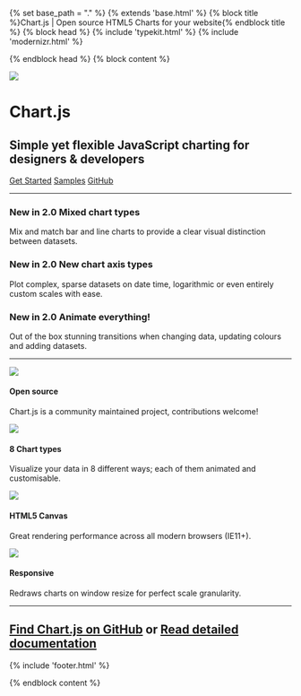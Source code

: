 {% set base\_path = "." %} {% extends 'base.html' %} {% block title %}Chart.js | Open source HTML5 Charts for your website{% endblock title %} {% block head %} {% include 'typekit.html' %} {% include 'modernizr.html' %}

{% endblock head %} {% block content %}

<img src="./img/chartjs-logo.svg" class="chart-logo fade-in animation-delay__3" />

Chart.js
========

Simple yet flexible JavaScript charting for designers & developers
------------------------------------------------------------------

<a href="./docs" class="button button__red">Get Started</a> <a href="./samples" class="button button__blue">Samples</a> <a href="https://github.com/chartjs/Chart.js" class="button button__black">GitHub</a>

------------------------------------------------------------------------

### <span class="pill pill__new">New in 2.0</span> Mixed chart types

Mix and match bar and line charts to provide a clear visual distinction between datasets.

### <span class="pill pill__new">New in 2.0</span> New chart axis types

Plot complex, sparse datasets on date time, logarithmic or even entirely custom scales with ease.

### <span class="pill pill__new">New in 2.0</span> Animate everything!

Out of the box stunning transitions when changing data, updating colours and adding datasets.

------------------------------------------------------------------------

![](./img/open-source.svg)

#### Open source

Chart.js is a community maintained project, contributions welcome!

![](./img/chart-types.svg)

#### 8 Chart types

Visualize your data in 8 different ways; each of them animated and customisable.

![](./img/canvas-icon.svg)

#### HTML5 Canvas

Great rendering performance across all modern browsers (IE11+).

![](./img/responsive.svg)

#### Responsive

Redraws charts on window resize for perfect scale granularity.

------------------------------------------------------------------------

[Find Chart.js on GitHub](https://github.com/chartjs/Chart.js) or [Read detailed documentation](./docs)
-------------------------------------------------------------------------------------------------------

{% include 'footer.html' %}

{% endblock content %}
